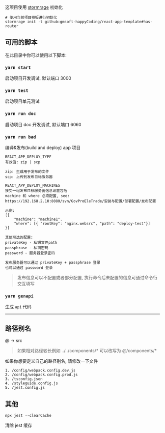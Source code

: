 这项目使用 [stormrage](https://github.com/gmsoft-happyCoding/stormrage) 初始化

~~~
# 使用当前项目模板进行初始化
stormrage init -t github:gmsoft-happyCoding/react-app-template#has-router
~~~

## 可用的脚本

在此目录中你可以使用以下脚本:

### `yarn start`

启动项目开发调试, 默认端口 3000

### `yarn test`

启动项目单元测试

### `yarn run doc`

启动项目 doc 开发调试, 默认端口 6060

### `yarn run bad`

编译&发布(build and deploy) app 项目

```
REACT_APP_DEPLOY_TYPE
有效值: zip | scp

zip: 生成用于发布的文件
scp: 上传到发布目标服务器
```

```
REACT_APP_DEPLOY_MACHINES
接受一组发布目标服务器信息设置包括
machine 和 where 必须配置, see: https://192.168.2.10:8080/svn/GovProEleTrade/安装与配置/部署配置/发布配置

示例:
[{
    "machine": "machine1",
    "where": [{ "rootKey": "nginx.websrc", "path": "deploy-test"}]
}]

其他可选的配置:
privateKey - 私钥文件path
passphrase - 私钥密码
password - 服务器登录密码

发布服务器可以通过 privateKey + passphrase 登录
也可以通过 password 登录
```

> 发布信息可以不配置或者部分配置, 执行命令后未配置的信息可通过命令行交互填写

### `yarn genapi`

生成 `api` 代码

---

## 路径别名

@ -> src

> 如果相对路径较长例如 ../../components/\* 可以改写为 @/components/\*

如果你想要定义自己的路径别名, 请修改一下文件

```
1. /config/webpack.config.dev.js
2. /config/webpack.config.prod.js
3. /tsconfig.json
4. /styleguide.config.js
5. /jest.config.js
```

## 其他

`npx jest --clearCache`

清除 jest 缓存
